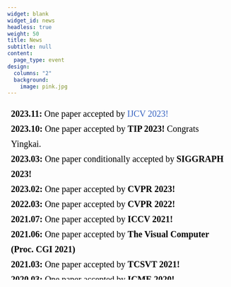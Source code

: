 ```yaml
---
widget: blank
widget_id: news
headless: true
weight: 50
title: News
subtitle: null
content:
  page_type: event
design:
  columns: "2"
  background:
    image: pink.jpg
---
```

<iframe srcdoc="<div style='height: 400px; font-size:20px; line-height:1.7;'>
<b>2023.11:</b> One paper accepted by  <span style='color:rgb(56, 100, 193);'>IJCV 2023!</span> <br>
<b>2023.10:</b> One paper accepted by  <b>TIP 2023!</b> Congrats Yingkai.  <br>
<b>2023.03:</b> One paper conditionally accepted by  <b>SIGGRAPH 2023!</b>  <br>
<b>2023.02:</b> One paper accepted by  <b>CVPR 2023!</b> <br>
<b>2022.03:</b> One paper accepted by  <b>CVPR 2022!</b> <br>
<b>2021.07:</b> One paper accepted by  <b>ICCV 2021!</b> <br>
<b>2021.06:</b> One paper accepted by  <b>The Visual Computer (Proc. CGI 2021)</b> <br>
<b>2021.03:</b> One paper accepted by  <b>TCSVT 2021!</b> <br>
<b>2020.03:</b> One paper accepted by  <b>ICME 2020!</b> <br>
</div>" style="width:100%; height:400px;  border: none;"></iframe>
